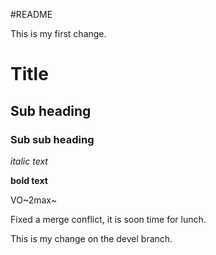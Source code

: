 #README

This is my first change.

# Title

## Sub heading

### Sub sub heading

*italic text*

**bold text**

VO~2max~


Fixed a merge conflict, it is soon time for lunch.


This is my change on the devel branch. 